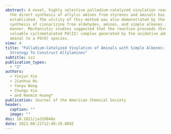 ```yaml
---
abstract: A novel, highly selective palladium-catalyzed vinylation reaction for
  the direct synthesis of allylic amines from styrenes and aminals has been
  established. The utility of this method was also demonstrated by the rapid
  synthesis of cinnarizine from aldehydes, amines, and simple alkenes in one-pot
  manner. Mechanistic studies suggested that the reaction proceeds through a
  valuable cyclometalated Pd(II) complex generated by the oxidative addition of
  aminal to a Pd(0) species.
view: 4
title: "Palladium-Catalyzed Vinylation of Aminals with Simple Alkenes: A New
  Strategy To Construct Allylamines"
subtitle: zzz
publication_types:
  - "2"
authors:
  - Yinjun Xie
  - Jianhua Hu
  - Yanyu Wang
  - Chungu Xia
  - and Hanmin Huang*
publication: Journal of the American Chemical Society
header:
  caption: ""
  image: ""
doi: 10.1021/ja310848x
date: 2021-08-21T12:49:39.869Z
---
```

